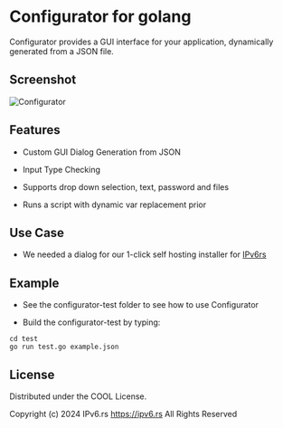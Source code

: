 # Configurator for golang

Configurator provides a GUI interface for your application, dynamically generated from a JSON file.

## Screenshot

![Configurator](https://raw.githubusercontent.com/ipv6rslimited/configurator/main/screenshot.png)

## Features

- Custom GUI Dialog Generation from JSON

- Input Type Checking

- Supports drop down selection, text, password and files

- Runs a script with dynamic var replacement prior

## Use Case

- We needed a dialog for our 1-click self hosting installer for [IPv6rs](https://ipv6.rs)

## Example

- See the configurator-test folder to see how to use Configurator

- Build the configurator-test by typing:
```
cd test
go run test.go example.json
```

## License

Distributed under the COOL License.

Copyright (c) 2024 IPv6.rs <https://ipv6.rs>
All Rights Reserved
